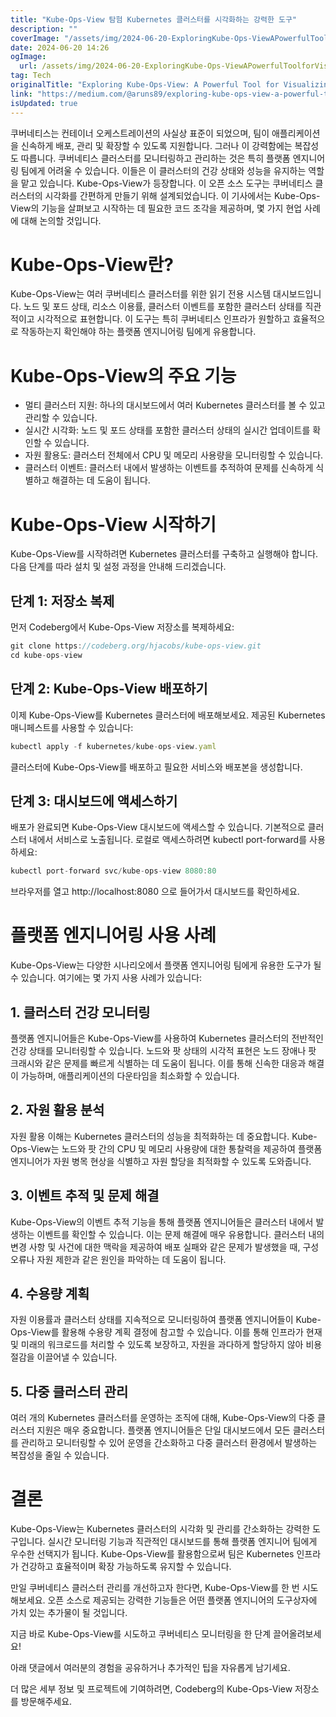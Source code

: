 ```yaml
---
title: "Kube-Ops-View 탐험 Kubernetes 클러스터를 시각화하는 강력한 도구"
description: ""
coverImage: "/assets/img/2024-06-20-ExploringKube-Ops-ViewAPowerfulToolforVisualizingKubernetesClusters_0.png"
date: 2024-06-20 14:26
ogImage:
  url: /assets/img/2024-06-20-ExploringKube-Ops-ViewAPowerfulToolforVisualizingKubernetesClusters_0.png
tag: Tech
originalTitle: "Exploring Kube-Ops-View: A Powerful Tool for Visualizing Kubernetes Clusters"
link: "https://medium.com/@aruns89/exploring-kube-ops-view-a-powerful-tool-for-visualizing-kubernetes-clusters-024c1e3dc014"
isUpdated: true
---
```


쿠버네티스는 컨테이너 오케스트레이션의 사실상 표준이 되었으며, 팀이 애플리케이션을 신속하게 배포, 관리 및 확장할 수 있도록 지원합니다. 그러나 이 강력함에는 복잡성도 따릅니다. 쿠버네티스 클러스터를 모니터링하고 관리하는 것은 특히 플랫폼 엔지니어링 팀에게 어려울 수 있습니다. 이들은 이 클러스터의 건강 상태와 성능을 유지하는 역할을 맡고 있습니다. Kube-Ops-View가 등장합니다. 이 오픈 소스 도구는 쿠버네티스 클러스터의 시각화를 간편하게 만들기 위해 설계되었습니다. 이 기사에서는 Kube-Ops-View의 기능을 살펴보고 시작하는 데 필요한 코드 조각을 제공하며, 몇 가지 현업 사례에 대해 논의할 것입니다.

# Kube-Ops-View란?

Kube-Ops-View는 여러 쿠버네티스 클러스터를 위한 읽기 전용 시스템 대시보드입니다. 노드 및 포드 상태, 리소스 이용률, 클러스터 이벤트를 포함한 클러스터 상태를 직관적이고 시각적으로 표현합니다. 이 도구는 특히 쿠버네티스 인프라가 원할하고 효율적으로 작동하는지 확인해야 하는 플랫폼 엔지니어링 팀에게 유용합니다.

# Kube-Ops-View의 주요 기능

<div class="content-ad"></div>

- 멀티 클러스터 지원: 하나의 대시보드에서 여러 Kubernetes 클러스터를 볼 수 있고 관리할 수 있습니다.
- 실시간 시각화: 노드 및 포드 상태를 포함한 클러스터 상태의 실시간 업데이트를 확인할 수 있습니다.
- 자원 활용도: 클러스터 전체에서 CPU 및 메모리 사용량을 모니터링할 수 있습니다.
- 클러스터 이벤트: 클러스터 내에서 발생하는 이벤트를 추적하여 문제를 신속하게 식별하고 해결하는 데 도움이 됩니다.

# Kube-Ops-View 시작하기

Kube-Ops-View를 시작하려면 Kubernetes 클러스터를 구축하고 실행해야 합니다. 다음 단계를 따라 설치 및 설정 과정을 안내해 드리겠습니다.

## 단계 1: 저장소 복제

<div class="content-ad"></div>

먼저 Codeberg에서 Kube-Ops-View 저장소를 복제하세요:

```js
git clone https://codeberg.org/hjacobs/kube-ops-view.git
cd kube-ops-view
```

## 단계 2: Kube-Ops-View 배포하기

이제 Kube-Ops-View를 Kubernetes 클러스터에 배포해보세요. 제공된 Kubernetes 매니페스트를 사용할 수 있습니다:

<div class="content-ad"></div>

```js
kubectl apply -f kubernetes/kube-ops-view.yaml
```

클러스터에 Kube-Ops-View를 배포하고 필요한 서비스와 배포본을 생성합니다.

## 단계 3: 대시보드에 액세스하기

배포가 완료되면 Kube-Ops-View 대시보드에 액세스할 수 있습니다. 기본적으로 클러스터 내에서 서비스로 노출됩니다. 로컬로 액세스하려면 kubectl port-forward를 사용하세요:

<div class="content-ad"></div>

```js
kubectl port-forward svc/kube-ops-view 8080:80
```

브라우저를 열고 http://localhost:8080 으로 들어가서 대시보드를 확인하세요.

# 플랫폼 엔지니어링 사용 사례

Kube-Ops-View는 다양한 시나리오에서 플랫폼 엔지니어링 팀에게 유용한 도구가 될 수 있습니다. 여기에는 몇 가지 사용 사례가 있습니다:

<div class="content-ad"></div>

## 1. 클러스터 건강 모니터링

플랫폼 엔지니어들은 Kube-Ops-View를 사용하여 Kubernetes 클러스터의 전반적인 건강 상태를 모니터링할 수 있습니다. 노드와 팟 상태의 시각적 표현은 노드 장애나 팟 크래시와 같은 문제를 빠르게 식별하는 데 도움이 됩니다. 이를 통해 신속한 대응과 해결이 가능하며, 애플리케이션의 다운타임을 최소화할 수 있습니다.

## 2. 자원 활용 분석

자원 활용 이해는 Kubernetes 클러스터의 성능을 최적화하는 데 중요합니다. Kube-Ops-View는 노드와 팟 간의 CPU 및 메모리 사용량에 대한 통찰력을 제공하여 플랫폼 엔지니어가 자원 병목 현상을 식별하고 자원 할당을 최적화할 수 있도록 도와줍니다.

<div class="content-ad"></div>

## 3. 이벤트 추적 및 문제 해결

Kube-Ops-View의 이벤트 추적 기능을 통해 플랫폼 엔지니어들은 클러스터 내에서 발생하는 이벤트를 확인할 수 있습니다. 이는 문제 해결에 매우 유용합니다. 클러스터 내의 변경 사항 및 사건에 대한 맥락을 제공하여 배포 실패와 같은 문제가 발생했을 때, 구성 오류나 자원 제한과 같은 원인을 파악하는 데 도움이 됩니다.

## 4. 수용량 계획

자원 이용률과 클러스터 상태를 지속적으로 모니터링하여 플랫폼 엔지니어들이 Kube-Ops-View를 활용해 수용량 계획 결정에 참고할 수 있습니다. 이를 통해 인프라가 현재 및 미래의 워크로드를 처리할 수 있도록 보장하고, 자원을 과다하게 할당하지 않아 비용 절감을 이끌어낼 수 있습니다.

<div class="content-ad"></div>

## 5. 다중 클러스터 관리

여러 개의 Kubernetes 클러스터를 운영하는 조직에 대해, Kube-Ops-View의 다중 클러스터 지원은 매우 중요합니다. 플랫폼 엔지니어들은 단일 대시보드에서 모든 클러스터를 관리하고 모니터링할 수 있어 운영을 간소화하고 다중 클러스터 환경에서 발생하는 복잡성을 줄일 수 있습니다.

# 결론

Kube-Ops-View는 Kubernetes 클러스터의 시각화 및 관리를 간소화하는 강력한 도구입니다. 실시간 모니터링 기능과 직관적인 대시보드를 통해 플랫폼 엔지니어 팀에게 우수한 선택지가 됩니다. Kube-Ops-View를 활용함으로써 팀은 Kubernetes 인프라가 건강하고 효율적이며 확장 가능하도록 유지할 수 있습니다.

<div class="content-ad"></div>

만일 쿠버네티스 클러스터 관리를 개선하고자 한다면, Kube-Ops-View를 한 번 시도해보세요. 오픈 소스로 제공되는 강력한 기능들은 어떤 플랫폼 엔지니어의 도구상자에 가치 있는 추가물이 될 것입니다.

지금 바로 Kube-Ops-View를 시도하고 쿠버네티스 모니터링을 한 단계 끌어올려보세요!

아래 댓글에서 여러분의 경험을 공유하거나 추가적인 팁을 자유롭게 남기세요.

더 많은 세부 정보 및 프로젝트에 기여하려면, Codeberg의 Kube-Ops-View 저장소를 방문해주세요.
